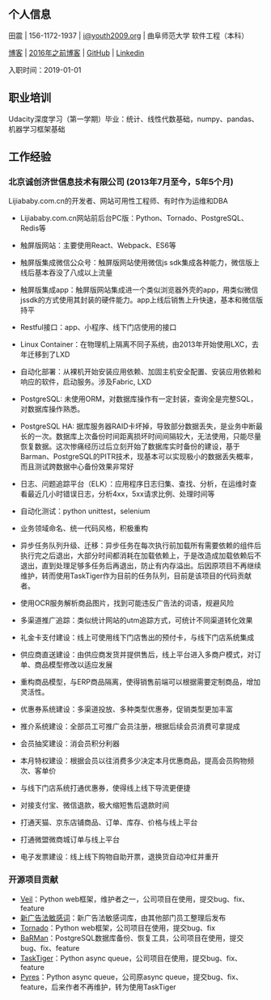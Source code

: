## 个人信息

田震 | 156-1172-1937 | i@youth2009.org | 曲阜师范大学 软件工程（本科）

[博客](https://youth2009.org/) | [2016年之前博客](https://old.youth2009.org/blog/archives/) | [GitHub](https://github.com/dawncold) | [Linkedin](https://linkedin.com/in/dctz)

入职时间：2019-01-01

## 职业培训

Udacity深度学习（第一学期）毕业：统计、线性代数基础，numpy、pandas、机器学习框架基础

## 工作经验
### 北京诚创济世信息技术有限公司 (2013年7月至今，5年5个月)
Lijiababy.com.cn的开发者、网站可用性工程师、有时作为运维和DBA

* Lijiababy.com.cn网站前后台PC版：Python、Tornado、PostgreSQL、Redis等

* 触屏版网站：主要使用React、Webpack、ES6等

* 触屏版集成微信公众号：触屏版网站使用微信js sdk集成各种能力，微信版上线后基本吞没了八成以上流量

* 触屏版集成app：触屏版网站集成进一个类似浏览器外壳的app，用类似微信jssdk的方式使用其封装的硬件能力。app上线后销售上升快速，基本和微信版持平

* Restful接口：app、小程序、线下门店使用的接口

* Linux Container：在物理机上隔离不同子系统，由2013年开始使用LXC，去年迁移到了LXD

* 自动化部署：从裸机开始安装应用依赖、加固主机安全配置、安装应用依赖和响应的软件，启动服务。涉及Fabric, LXD

* PostgreSQL: 未使用ORM，对数据库操作有一定封装，查询全是完整SQL，对数据库操作熟悉。

* PostgreSQL HA: 据库服务器RAID卡坏掉，导致部分数据丢失，是业务中断最长的一次。数据库上次备份时间距离损坏时间间隔较大，无法使用，只能尽量恢复数据。这次惨痛经历过后立刻开始了数据库实时备份的建设，基于Barman、PostgreSQL的PITR技术，现基本可以实现极小的数据丢失概率，而且测试跨数据中心备份效果非常好

* 日志、问题追踪平台（ELK）：应用程序日志归集、查找、分析，在运维时查看最近几小时错误日志，分析4xx，5xx请求比例、处理时间等

* 自动化测试：python unittest，selenium

* 业务领域命名、统一代码风格，积极重构

* 异步任务队列升级、迁移：异步任务在每次执行前加载所有需要依赖的组件后执行完之后退出，大部分时间都消耗在加载依赖上，于是改造成加载依赖后不退出，直到处理足够多任务后再退出，防止有内存溢出。后因原项目不再继续维护，转而使用TaskTiger作为目前的任务队列，目前是该项目的代码贡献者。

* 使用OCR服务解析商品图片，找到可能违反广告法的词语，规避风险

* 多渠道推广追踪：类似统计网站的utm追踪方式，可统计不同渠道转化效果

* 礼金卡支付建设：线上可使用线下门店售出的预付卡，与线下门店系统集成

* 供应商直送建设：由供应商发货并提供售后，线上平台进入多商户模式，对订单、商品模型修改以适应发展

* 重构商品模型，与ERP商品隔离，使得销售前端可以根据需要定制商品，增加灵活性。

* 优惠券系统建设：多渠道投放、多种类型优惠券，促销类型更加丰富

* 推介系统建设：全部员工可推广会员注册，根据后续会员消费可拿提成

* 会员抽奖建设：消会员积分利器

* 本月特权建设：根据会员以往消费多少决定本月优惠商品，提高会员购物频次、客单价

* 与线下门店系统打通优惠券，使得线上线下导流更便捷

* 对接支付宝、微信退款，极大缩短售后退款时间

* 打通天猫、京东店铺商品、订单、库存、价格与线上平台

* 打通微盟微商城订单与线上平台

* 电子发票建设：线上线下购物自助开票，退换货自动冲红并重开

### 开源项目贡献
* [Veil](https://github.com/honovation/veil)：Python web框架，维护者之一，公司项目在使用，提交bug、fix、feature
* [新广告法敏感词](https://github.com/honovation/new-ad-law-words)：新广告法敏感词库，由其他部门员工整理后发布
* [Tornado](https://github.com/tornadoweb/tornado)：Python web框架，公司项目在使用，提交bug、fix
* [BaRMan](https://github.com/2ndquadrant-it/barman)：PostgreSQL数据库备份、恢复工具，公司项目在使用，提交bug、fix、feature
* [TaskTiger](https://github.com/closeio/tasktiger)：Python async queue，公司项目在使用，提交bug、fix、feature
* [Pyres](https://github.com/binarydud/pyres)：Python async queue，公司原async queue，提交bug、fix、feature，后来作者不再维护，转为使用TaskTiger
